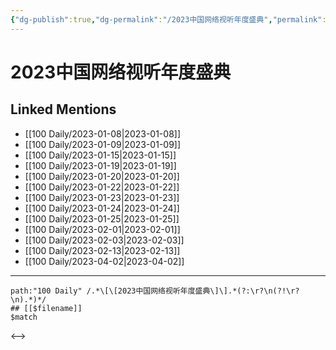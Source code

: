 ```yaml
---
{"dg-publish":true,"dg-permalink":"/2023中国网络视听年度盛典","permalink":"/2023中国网络视听年度盛典/","title":"2023中国网络视听年度盛典","created":"2023-01-09T11:23:45.000+08:00","updated":"2023-04-10T16:11:04.658+08:00"}
---
```


# 2023中国网络视听年度盛典

## Linked Mentions
- [[100 Daily/2023-01-08\|2023-01-08]]
- [[100 Daily/2023-01-09\|2023-01-09]]
- [[100 Daily/2023-01-15\|2023-01-15]]
- [[100 Daily/2023-01-19\|2023-01-19]]
- [[100 Daily/2023-01-20\|2023-01-20]]
- [[100 Daily/2023-01-22\|2023-01-22]]
- [[100 Daily/2023-01-23\|2023-01-23]]
- [[100 Daily/2023-01-24\|2023-01-24]]
- [[100 Daily/2023-01-25\|2023-01-25]]
- [[100 Daily/2023-02-01\|2023-02-01]]
- [[100 Daily/2023-02-03\|2023-02-03]]
- [[100 Daily/2023-02-13\|2023-02-13]]
- [[100 Daily/2023-04-02\|2023-04-02]]


---

```expander
path:"100 Daily" /.*\[\[2023中国网络视听年度盛典\]\].*(?:\r?\n(?!\r?\n).*)*/
## [[$filename]]
$match
```

<-->
